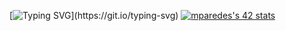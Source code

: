 [![Typing SVG](https://readme-typing-svg.demolab.com?font=Rajdhani&size=30&duration=2000&pause=1000&color=F7E105&background=3D00FF00&center=true&vCenter=true&width=435&lines=***%E2%9A%A1+UNDER+CONSTRUCTION+%E2%9A%A1***)](https://git.io/typing-svg)
[![mparedes's 42 stats](https://badge42.vercel.app/api/v2/cl9h35a2k00250hmhmoa5mxel/stats?cursusId=21&coalitionId=65)](https://github.com/JaeSeoKim/badge42)
